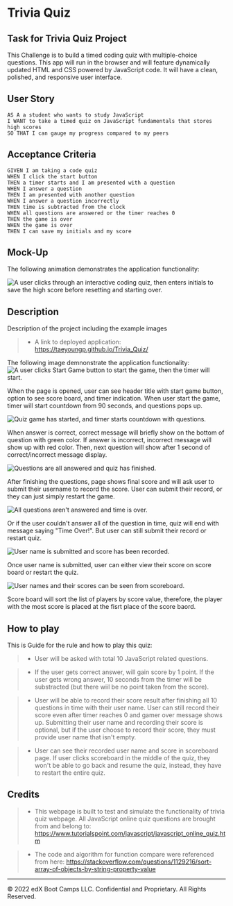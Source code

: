 # Trivia Quiz

## Task for Trivia Quiz Project

This Challenge is to build a timed coding quiz with multiple-choice questions. This app will run in the browser and will feature dynamically updated HTML and CSS powered by JavaScript code. It will have a clean, polished, and responsive user interface. 


## User Story

```
AS A a student who wants to study JavaScript
I WANT to take a timed quiz on JavaScript fundamentals that stores high scores
SO THAT I can gauge my progress compared to my peers
```

## Acceptance Criteria

```
GIVEN I am taking a code quiz
WHEN I click the start button
THEN a timer starts and I am presented with a question
WHEN I answer a question
THEN I am presented with another question
WHEN I answer a question incorrectly
THEN time is subtracted from the clock
WHEN all questions are answered or the timer reaches 0
THEN the game is over
WHEN the game is over
THEN I can save my initials and my score
```

## Mock-Up

The following animation demonstrates the application functionality:

![A user clicks through an interactive coding quiz, then enters initials to save the high score before resetting and starting over.](./Assets/04-web-apis-homework-demo.gif)

## Description
Description of the project including the example images

> * A link to deployed application: https://taeyoungp.github.io/Trivia_Quiz/

The following image demnonstrate the application functionality:
![A user clicks Start Game button to start the game, then the timer will start.](./Assets/images/start_menu.png)

When the page is opened, user can see header title with start game button, option to see score board, and timer indication.
When user start the game, timer will start countdown from 90 seconds, and questions pops up.

![Quiz game has started, and timer starts countdown with questions.](./Assets/images/start_game.png)

When answer is correct, correct message will briefly show on the bottom of question with green color. If answer is incorrect, incorrect message will show up with red color. Then, next question will show after 1 second of correct/incorrect message display.

![Questions are all answered and quiz has finished.](./Assets/images/finished.png)

After finishing the questions, page shows final score and will ask user to submit their username to record the score. User can submit their record, or they can just simply restart the game.

![All questions aren't answered and time is over.](./Assets/images/timeover.png)

Or if the user couldn't answer all of the question in time, quiz will end with message saying "Time Over!". But user can still submit their record or restart quiz.

![User name is submitted and score has been recorded.](./Assets/images/name_submit.png)

Once user name is submitted, user can either view their score on score board or restart the quiz.

![User names and their scores can be seen from scoreboard.](./Assets/images/scoreboard.png)

Score board will sort the list of players by score value, therefore, the player with the most score is placed at the fisrt place of the score baord.


## How to play
This is Guide for the rule and how to play this quiz:

> * User will be asked with total 10 JavaScript related questions. 

> * If the user gets correct answer, will gain score by 1 point. If the user gets wrong answer, 10 seconds from the timer will be substracted (but there wiil be no point taken from the score). 

> * User will be able to record their score result after finishing all 10 questions in time with their user name. User can still record their score even after timer reaches 0 and gamer over message shows up. Submitting their user name and recording their score is optional, but if the user choose to record their score, they must provide user name that isn't empty. 

> * User can see their recorded user name and score in scoreboard page. If user clicks scoreboard in the middle of the quiz, they won't be able to go back and resume the quiz, instead, they have to restart the entire quiz.


## Credits
> * This webpage is built to test and simulate the functionality of trivia quiz webpage. All JavaScript online quiz questions are brought from and belong to: https://www.tutorialspoint.com/javascript/javascript_online_quiz.htm

> * The code and algorithm for function compare were referenced from here: https://stackoverflow.com/questions/1129216/sort-array-of-objects-by-string-property-value


---

© 2022 edX Boot Camps LLC. Confidential and Proprietary. All Rights Reserved.

